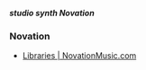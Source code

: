 _**studio synth Novation**_

### Novation

- [Libraries | NovationMusic.com](https://us.novationmusic.com/community/libraries/midi-templates)

